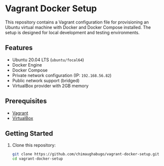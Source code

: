 # Vagrant Docker Setup

This repository contains a Vagrant configuration file for provisioning an Ubuntu virtual machine with Docker and Docker Compose installed. The setup is designed for local development and testing environments.

## Features

- Ubuntu 20.04 LTS (`ubuntu/focal64`)
- Docker Engine
- Docker Compose
- Private network configuration (IP: `192.168.56.82`)
- Public network support (bridged)
- VirtualBox provider with 2GB memory

## Prerequisites

- [Vagrant](https://www.vagrantup.com/downloads)
- [VirtualBox](https://www.virtualbox.org/)

## Getting Started

1. Clone this repository:
   ```bash
   git clone https://github.com/chimaughabugo/vagrant-docker-setup.git
   cd vagrant-docker-setup
